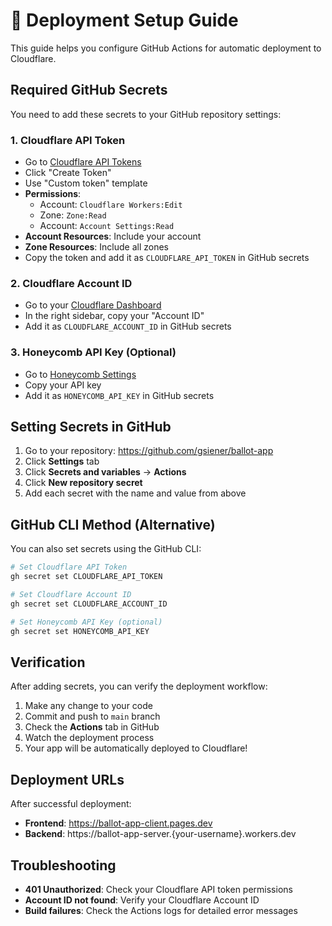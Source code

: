# 🚀 Deployment Setup Guide

This guide helps you configure GitHub Actions for automatic deployment to Cloudflare.

## Required GitHub Secrets

You need to add these secrets to your GitHub repository settings:

### 1. Cloudflare API Token
- Go to [Cloudflare API Tokens](https://dash.cloudflare.com/profile/api-tokens)
- Click "Create Token"
- Use "Custom token" template
- **Permissions**:
  - Account: `Cloudflare Workers:Edit`
  - Zone: `Zone:Read`
  - Account: `Account Settings:Read`
- **Account Resources**: Include your account
- **Zone Resources**: Include all zones
- Copy the token and add it as `CLOUDFLARE_API_TOKEN` in GitHub secrets

### 2. Cloudflare Account ID
- Go to your [Cloudflare Dashboard](https://dash.cloudflare.com)
- In the right sidebar, copy your "Account ID"
- Add it as `CLOUDFLARE_ACCOUNT_ID` in GitHub secrets

### 3. Honeycomb API Key (Optional)
- Go to [Honeycomb Settings](https://ui.honeycomb.io/account)
- Copy your API key
- Add it as `HONEYCOMB_API_KEY` in GitHub secrets

## Setting Secrets in GitHub

1. Go to your repository: https://github.com/gsiener/ballot-app
2. Click **Settings** tab
3. Click **Secrets and variables** → **Actions**
4. Click **New repository secret**
5. Add each secret with the name and value from above

## GitHub CLI Method (Alternative)

You can also set secrets using the GitHub CLI:

```bash
# Set Cloudflare API Token
gh secret set CLOUDFLARE_API_TOKEN

# Set Cloudflare Account ID  
gh secret set CLOUDFLARE_ACCOUNT_ID

# Set Honeycomb API Key (optional)
gh secret set HONEYCOMB_API_KEY
```

## Verification

After adding secrets, you can verify the deployment workflow:

1. Make any change to your code
2. Commit and push to `main` branch
3. Check the **Actions** tab in GitHub
4. Watch the deployment process
5. Your app will be automatically deployed to Cloudflare!

## Deployment URLs

After successful deployment:
- **Frontend**: https://ballot-app-client.pages.dev
- **Backend**: https://ballot-app-server.{your-username}.workers.dev

## Troubleshooting

- **401 Unauthorized**: Check your Cloudflare API token permissions
- **Account ID not found**: Verify your Cloudflare Account ID
- **Build failures**: Check the Actions logs for detailed error messages
